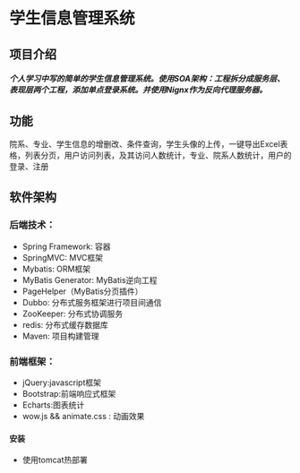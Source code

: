 # 学生信息管理系统

## 项目介绍
   ##### 个人学习中写的简单的学生信息管理系统。使用SOA架构：工程拆分成服务层、表现层两个工程，添加单点登录系统。并使用Nignx作为反向代理服务器。
    
## 功能
院系、专业、学生信息的增删改、条件查询，学生头像的上传，一键导出Excel表格，列表分页，用户访问列表，及其访问人数统计，专业、院系人数统计，用户的登录、注册

## 软件架构
### 后端技术：
* Spring Framework: 容器
* SpringMVC: MVC框架
* Mybatis: ORM框架
* MyBatis Generator: MyBatis逆向工程
* PageHelper（MyBatis分页插件）
* Dubbo: 分布式服务框架进行项目间通信
* ZooKeeper: 分布式协调服务
* redis: 分布式缓存数据库
* Maven: 项目构建管理

### 前端框架：
* jQuery:javascript框架
* Bootstrap:前端响应式框架
* Echarts:图表统计
* wow.js && animate.css : 动画效果


#### 安装

* 使用tomcat热部署